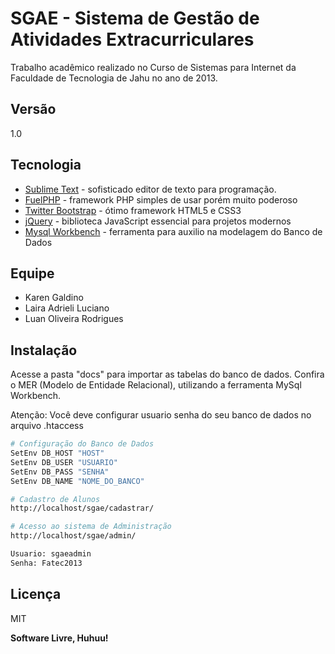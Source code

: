 SGAE - Sistema de Gestão de Atividades Extracurriculares
========================================================

Trabalho acadêmico realizado no Curso de Sistemas para Internet da Faculdade de Tecnologia de Jahu no ano de 2013.

Versão
------

1.0

Tecnologia
----------

* [Sublime Text] - sofisticado editor de texto para programação.
* [FuelPHP] - framework PHP simples de usar porém muito poderoso
* [Twitter Bootstrap] - ótimo framework HTML5 e CSS3
* [jQuery] - biblioteca JavaScript essencial para projetos modernos
* [Mysql Workbench] - ferramenta para auxilio na modelagem do Banco de Dados

Equipe
------

* Karen Galdino
* Laira Adrieli Luciano
* Luan Oliveira Rodrigues


Instalação
----------

Acesse a pasta "docs" para importar as tabelas do banco de dados. Confira o MER (Modelo de Entidade Relacional), utilizando a ferramenta MySql Workbench.

Atenção: Você deve configurar usuario senha do seu banco de dados no arquivo .htaccess
```sh
# Configuração do Banco de Dados
SetEnv DB_HOST "HOST"
SetEnv DB_USER "USUARIO"
SetEnv DB_PASS "SENHA"
SetEnv DB_NAME "NOME_DO_BANCO"
```

```sh
# Cadastro de Alunos
http://localhost/sgae/cadastrar/
```

```sh
# Acesso ao sistema de Administração
http://localhost/sgae/admin/

Usuario: sgaeadmin
Senha: Fatec2013
```

Licença
-------

MIT


**Software Livre, Huhuu!**

[Sublime Text]:http://www.sublimetext.com/
[FuelPHP]:http://fuelphp.com/
[Twitter Bootstrap]:http://twitter.github.com/bootstrap/
[jQuery]:http://jquery.com
[Mysql Workbench]:http://www.mysql.com/products/workbench/